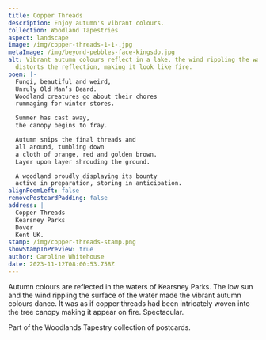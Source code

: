 ```yaml
---
title: Copper Threads
description: Enjoy autumn's vibrant colours.
collection: Woodland Tapestries
aspect: landscape
image: /img/copper-threads-1-1-.jpg
metaImage: /img/beyond-pebbles-face-kingsdo.jpg
alt: Vibrant autumn colours reflect in a lake, the wind rippling the water
  distorts the reflection, making it look like fire.
poem: |-
  Fungi, beautiful and weird, 
  Unruly Old Man’s Beard.
  Woodland creatures go about their chores 
  rummaging for winter stores.

  Summer has cast away, 
  the canopy begins to fray.

  Autumn snips the final threads and
  all around, tumbling down 
  a cloth of orange, red and golden brown.
  Layer upon layer shrouding the ground.

  A woodland proudly displaying its bounty
  active in preparation, storing in anticipation.
alignPoemLeft: false
removePostcardPadding: false
address: |
  Copper Threads
  Kearsney Parks
  Dover
  Kent UK.
stamp: /img/copper-threads-stamp.png
showStampInPreview: true
author: Caroline Whitehouse
date: 2023-11-12T08:00:53.758Z
---
```

Autumn colours are reflected in the waters of Kearsney Parks. 
The low sun and the wind rippling the surface of the water made the vibrant autumn colours dance. It was as if copper threads had been intricately woven into the tree canopy making it appear on fire. Spectacular.

Part of the Woodlands Tapestry collection of postcards.